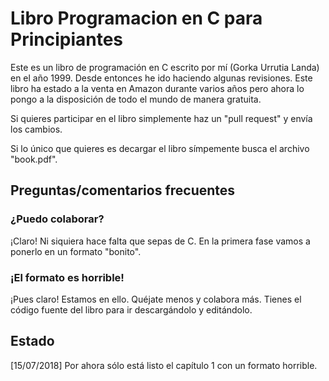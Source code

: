 # Libro Programacion en C para Principiantes

Este es un libro de programación en C escrito por mí (Gorka Urrutia Landa) en el año 1999. Desde entonces he ido haciendo algunas revisiones. Este libro ha estado a la venta en Amazon durante varios años pero ahora lo pongo a la disposición de todo el mundo de manera gratuita.

Si quieres participar en el libro simplemente haz un "pull request" y envía los cambios.

Si lo único que quieres es decargar el libro símpemente busca el archivo "book.pdf".

## Preguntas/comentarios frecuentes

### ¿Puedo colaborar?

¡Claro! Ni siquiera hace falta que sepas de C. En la primera fase vamos a ponerlo en un formato "bonito".

### ¡El formato es horrible!

¡Pues claro! Estamos en ello. Quéjate menos y colabora más. Tienes el código fuente del libro para ir descargándolo y editándolo.

## Estado

[15/07/2018] Por ahora sólo está listo el capítulo 1 con un formato horrible.
